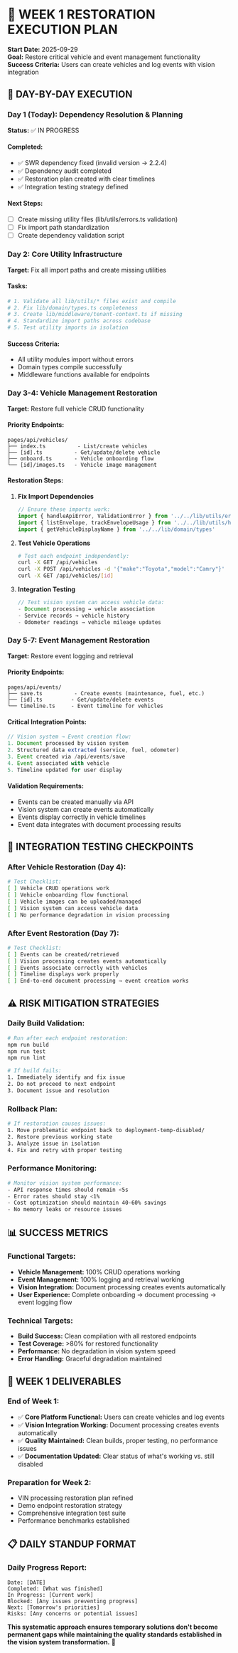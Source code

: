 # 📅 WEEK 1 RESTORATION EXECUTION PLAN

**Start Date:** 2025-09-29  
**Goal:** Restore critical vehicle and event management functionality  
**Success Criteria:** Users can create vehicles and log events with vision integration

## 🎯 DAY-BY-DAY EXECUTION

### **Day 1 (Today): Dependency Resolution & Planning**
**Status:** ✅ IN PROGRESS

#### **Completed:**
- ✅ SWR dependency fixed (invalid version → 2.2.4)
- ✅ Dependency audit completed
- ✅ Restoration plan created with clear timelines
- ✅ Integration testing strategy defined

#### **Next Steps:**
- [ ] Create missing utility files (lib/utils/errors.ts validation)
- [ ] Fix import path standardization
- [ ] Create dependency validation script

### **Day 2: Core Utility Infrastructure**
**Target:** Fix all import paths and create missing utilities

#### **Tasks:**
```bash
# 1. Validate all lib/utils/* files exist and compile
# 2. Fix lib/domain/types.ts completeness  
# 3. Create lib/middleware/tenant-context.ts if missing
# 4. Standardize import paths across codebase
# 5. Test utility imports in isolation
```

#### **Success Criteria:**
- All utility modules import without errors
- Domain types compile successfully
- Middleware functions available for endpoints

### **Day 3-4: Vehicle Management Restoration**
**Target:** Restore full vehicle CRUD functionality

#### **Priority Endpoints:**
```
pages/api/vehicles/
├── index.ts          - List/create vehicles
├── [id].ts          - Get/update/delete vehicle  
├── onboard.ts       - Vehicle onboarding flow
└── [id]/images.ts   - Vehicle image management
```

#### **Restoration Steps:**
1. **Fix Import Dependencies**
   ```typescript
   // Ensure these imports work:
   import { handleApiError, ValidationError } from '../../lib/utils/errors'
   import { listEnvelope, trackEnvelopeUsage } from '../../lib/utils/http-envelope'
   import { getVehicleDisplayName } from '../../lib/domain/types'
   ```

2. **Test Vehicle Operations**
   ```bash
   # Test each endpoint independently:
   curl -X GET /api/vehicles
   curl -X POST /api/vehicles -d '{"make":"Toyota","model":"Camry"}'
   curl -X GET /api/vehicles/[id]
   ```

3. **Integration Testing**
   ```typescript
   // Test vision system can access vehicle data:
   - Document processing → vehicle association
   - Service records → vehicle history
   - Odometer readings → vehicle mileage updates
   ```

### **Day 5-7: Event Management Restoration**
**Target:** Restore event logging and retrieval

#### **Priority Endpoints:**
```
pages/api/events/
├── save.ts          - Create events (maintenance, fuel, etc.)
├── [id].ts         - Get/update/delete events
└── timeline.ts     - Event timeline for vehicles
```

#### **Critical Integration Points:**
```typescript
// Vision system → Event creation flow:
1. Document processed by vision system
2. Structured data extracted (service, fuel, odometer)
3. Event created via /api/events/save
4. Event associated with vehicle
5. Timeline updated for user display
```

#### **Validation Requirements:**
- Events can be created manually via API
- Vision system can create events automatically
- Events display correctly in vehicle timelines
- Event data integrates with document processing results

## 🧪 INTEGRATION TESTING CHECKPOINTS

### **After Vehicle Restoration (Day 4):**
```bash
# Test Checklist:
[ ] Vehicle CRUD operations work
[ ] Vehicle onboarding flow functional
[ ] Vehicle images can be uploaded/managed
[ ] Vision system can access vehicle data
[ ] No performance degradation in vision processing
```

### **After Event Restoration (Day 7):**
```bash
# Test Checklist:
[ ] Events can be created/retrieved
[ ] Vision processing creates events automatically
[ ] Events associate correctly with vehicles
[ ] Timeline displays work properly
[ ] End-to-end document processing → event creation works
```

## ⚠️ RISK MITIGATION STRATEGIES

### **Daily Build Validation:**
```bash
# Run after each endpoint restoration:
npm run build
npm run test
npm run lint

# If build fails:
1. Immediately identify and fix issue
2. Do not proceed to next endpoint
3. Document issue and resolution
```

### **Rollback Plan:**
```bash
# If restoration causes issues:
1. Move problematic endpoint back to deployment-temp-disabled/
2. Restore previous working state
3. Analyze issue in isolation
4. Fix and retry with proper testing
```

### **Performance Monitoring:**
```bash
# Monitor vision system performance:
- API response times should remain <5s
- Error rates should stay <1%
- Cost optimization should maintain 40-60% savings
- No memory leaks or resource issues
```

## 📊 SUCCESS METRICS

### **Functional Targets:**
- **Vehicle Management:** 100% CRUD operations working
- **Event Management:** 100% logging and retrieval working  
- **Vision Integration:** Document processing creates events automatically
- **User Experience:** Complete onboarding → document processing → event logging flow

### **Technical Targets:**
- **Build Success:** Clean compilation with all restored endpoints
- **Test Coverage:** >80% for restored functionality
- **Performance:** No degradation in vision system speed
- **Error Handling:** Graceful degradation maintained

## 🎯 WEEK 1 DELIVERABLES

### **End of Week 1:**
- ✅ **Core Platform Functional:** Users can create vehicles and log events
- ✅ **Vision Integration Working:** Document processing creates events automatically
- ✅ **Quality Maintained:** Clean builds, proper testing, no performance issues
- ✅ **Documentation Updated:** Clear status of what's working vs. still disabled

### **Preparation for Week 2:**
- VIN processing restoration plan refined
- Demo endpoint restoration strategy
- Comprehensive integration test suite
- Performance benchmarks established

## 📋 DAILY STANDUP FORMAT

### **Daily Progress Report:**
```
Date: [DATE]
Completed: [What was finished]
In Progress: [Current work]
Blocked: [Any issues preventing progress]
Next: [Tomorrow's priorities]
Risks: [Any concerns or potential issues]
```

**This systematic approach ensures temporary solutions don't become permanent gaps while maintaining the quality standards established in the vision system transformation.** 🚀
